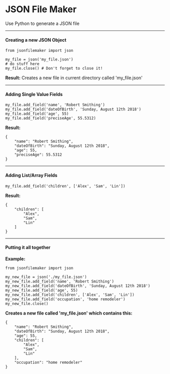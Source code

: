 # JSON File Maker
Use Python to generate a JSON file

---

#### Creating a new JSON Object
 
    from jsonfilemaker import json
    
    my_file = json('my_file.json')
    # do stuff here
    my_file.close() # Don't forget to close it!

**Result:** Creates a new file in current directory called 'my_file.json'


---
#### Adding Single Value Fields

    my_file.add_field('name', 'Robert Smithing')
    my_file.add_field('dateOfBirth', 'Sunday, August 12th 2018')
    my_file.add_field('age', 55)
    my_file.add_field('preciseAge', 55.5312)
    
**Result:**

    {
        "name": "Robert Smithing",
        "dateOfBirth": "Sunday, August 12th 2018",
        "age": 55,
        "preciseAge": 55.5312
    }

---

#### Adding List/Array Fields

    my_file.add_field('children', ['Alex', 'Sam', 'Lin'])
    
**Result:**

    {
        "children": [
            "Alex",
            "Sam",
            "Lin"
        ]
    }

---

#### Putting it all together

**Example:**

    from jsonfilemaker import json

    my_new_file = json('./my_file.json')
    my_new_file.add_field('name', 'Robert Smithing')
    my_new_file.add_field('dateOfBirth', 'Sunday, August 12th 2018')
    my_new_file.add_field('age', 55)
    my_new_file.add_field('children', ['Alex', 'Sam', 'Lin'])
    my_new_file.add_field('occupation', 'home remodeler')
    my_new_file.close()

**Creates a new file called 'my_file.json' which contains this:**

    {
        "name": "Robert Smithing",
        "dateOfBirth": "Sunday, August 12th 2018",
        "age": 55,
        "children": [
            "Alex",
            "Sam",
            "Lin"
        ],
        "occupation": "home remodeler"
    }